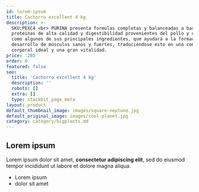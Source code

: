 ```yaml
---
id: lorem-ipsum
title: Cachorro excellent 4 kg
description: >-
  SKU:PEXC4 <br> PURINA presenta formulas completas y balanceadas a base de
  proteinas de alta calidad y digestibilidad provenientes del pollo y con arroz
  como algunos de sus principales ingredientes, que ayudará a la formación y
  desarrollo de músculos sanos y fuertes, traduciéndose esto en una conformación
  corporal ideal y una gran vitalidad.
price: '285'
order: 0
featured: false
seo:
  title: 'Cachorro excellent 4 kg'
  description: ''
  robots: []
  extra: []
  type: stackbit_page_meta
layout: product
default_thumbnail_image: images/square-neptune.jpg
default_original_image: images/cool-planet.jpg
category: category/bigplants.md
---
```

## Lorem ipsum

Lorem ipsum dolor sit amet, **consectetur adipiscing elit**, sed do eiusmod tempor incididunt ut labore et dolore magna aliqua.

- Lorem ipsum
- dolor sit amet
